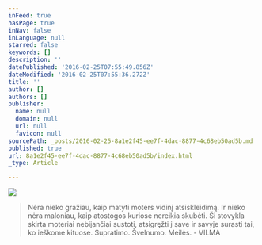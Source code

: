 ```yaml
---
inFeed: true
hasPage: true
inNav: false
inLanguage: null
starred: false
keywords: []
description: ''
datePublished: '2016-02-25T07:55:49.856Z'
dateModified: '2016-02-25T07:55:36.272Z'
title: ''
author: []
authors: []
publisher:
  name: null
  domain: null
  url: null
  favicon: null
sourcePath: _posts/2016-02-25-8a1e2f45-ee7f-4dac-8877-4c68eb50ad5b.md
published: true
url: 8a1e2f45-ee7f-4dac-8877-4c68eb50ad5b/index.html
_type: Article

---
```

![](https://the-grid-user-content.s3-us-west-2.amazonaws.com/a30eb4b7-6618-4aea-9f1c-1df84782811e.jpg)

> Nėra nieko gražiau, kaip matyti moters vidinį atsiskleidimą. Ir nieko nėra maloniau, kaip atostogos kuriose nereikia skubėti. Ši stovykla skirta moteriai nebijančiai sustoti, atsigręžti į save ir savyje surasti tai, ko ieškome kituose. Supratimo. Švelnumo. Meilės. - VILMA